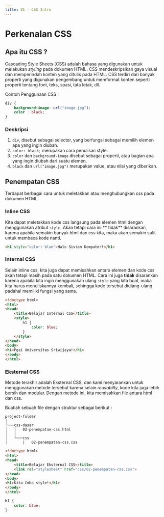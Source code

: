 ```yaml
---
title: 01 - CSS Intro
---
```


# Perkenalan CSS

## Apa itu CSS ?

Cascading Style Sheets (CSS) adalah bahasa yang digunakan untuk melakukan _styling_ pada dokumen HTML. CSS
mendeskripsikan gaya visual dan memperindah konten yang ditulis pada HTML. CSS terdiri dari banyak properti yang
digunakan pengembang untuk memformat konten seperti properti tentang font, teks, spasi, tata letak, dll.

Contoh Penggunaan CSS :
```css
div {
    background-image: url("image.jpg");
    color : black;
}
```

### Deskripsi
1. `div`, disebut sebagai selector, yang berfungsi sebagai memilih elemen apa yang ingin diubah.
2. `color: black;` merupakan cara penulisan style.
3. `color` dan `background-image` disebut sebagai properti, atau bagian apa yang ingin diubah dari suatu elemen.
4. `black` dan `url("image.jpg")` merupakan value, atau nilai yang diberikan.


## Penempatan CSS

Terdapat berbagai cara untuk meletakkan atau menghubungkan css pada dokumen HTML.

### Inline CSS

Kita dapat meletakkan kode css langsung pada elemen html dengan menggunakan atribut `style`. Akan tetapi cara ini **
tidak**
disarankan, karena apabila semakin banyak html dan css kita, maka akan semakin sulit untuk membaca kode nanti.

```html
<h1 style="color: blue">Halo Sistem Komputer!</h1>
```

### Internal CSS

Selain inline css, kita juga dapat memisahkan antara elemen dan kode css akan tetapi masih pada satu dokumen HTML. Cara
ini juga **tidak** disarankan karena apabila kita ingin menggunakan ulang `style` yang kita buat, maka kita harus
menuliskannya kembali, sehingga kode tersebut diulang-ulang padahal memiliki fungsi yang sama.

```html
<!doctype html>
<html>
<head>
    <title>Belajar Internal CSS</title>
    <style>
        h1 {
            color: blue;
        }
    </style>
</head>
<body>
<h1>Pgai Universitas Sriwijaya!</h1>
</body>
</html>
```

### Eksternal CSS

Metode terakhir adalah Eksternal CSS, dan kami menyarankan untuk menggunakan metode tersebut karena selain _reusabilty_,
kode kita juga lebih bersih dan modular. Dengan metode ini, kita memisahkan file antara html dan css.

Buatlah sebuah file dengan struktur sebagai berikut :

```
project-folder
|
└───css-dasar
│   │   02-penempatan-css.html
│   │
│   └───css
|       |   02-penempatan-css.css
```

```html
<!doctype html>
<html>
<head>
    <title>Belajar Eksternal CSS</title>
    <link rel="stylesheet" href="css/02-penempatan-css.css">
</head>
<body>
<h1>Kita Coba style!</h1>
</body>
</html>
```

```css
h1 {
    color: blue;
}
```